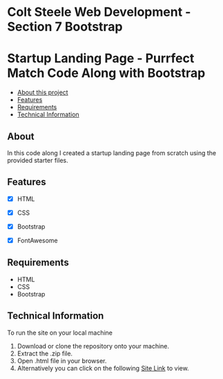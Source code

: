 # Colt Steele Web Development - Section 7 Bootstrap
# Startup Landing Page - Purrfect Match Code Along with Bootstrap

- [About this project](#about)
- [Features](#features)
- [Requirements](#requirements)
- [Technical Information](#technical_information)

<a name="about"></a>
## About
In this code along I created a startup landing page from scratch using the provided starter files.

<a name="features"></a>
## Features
- [x] HTML
- [x] CSS
- [x] Bootstrap
- [x] FontAwesome


<a name="requirements"></a>
## Requirements
- HTML
- CSS
- Bootstrap

<a name="technical_information"></a>
## Technical Information

To run the site on your local machine

1. Download or clone the repository onto your machine.
2. Extract the .zip file.
3. Open .html file in your browser.
5. Alternatively you can click on the following [Site Link](https://jsoto3000.github.io/js-PurrfectMatch-master/ "Site Link") to view.
